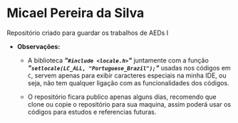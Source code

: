 # Micael Pereira da Silva
Repositório criado para guardar os trabalhos de AEDs I

- __Observações:__
    - A biblioteca ***"`#include <locale.h>`"*** juntamente com a função ***"`setlocale(LC_ALL, "Portuguese_Brazil");`"*** usadas nos códigos 
    em `C`, servem apenas para exibir caracteres especiais na minha IDE, ou seja, não tem qualquer ligação com as 
    funcionalidades dos códigos.

    - O repositório ficara publico apenas alguns dias, recomendo que clone ou copie o repositório para sua maquina, assim 
    poderá usar os códigos para estudos e referencias futuras.